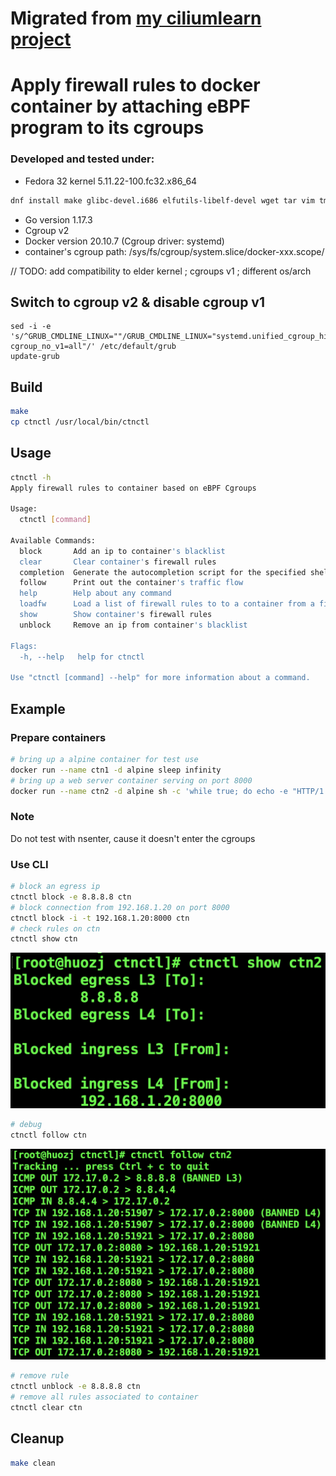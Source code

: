 # Migrated from [my ciliumlearn project](https://github.com/ZhengjunHUO/ciliumlearn/tree/main/ebpf/ctnctl)
# Apply firewall rules to docker container by attaching eBPF program to its cgroups

### Developed and tested under:
- Fedora 32 kernel 5.11.22-100.fc32.x86_64
```bash
dnf install make glibc-devel.i686 elfutils-libelf-devel wget tar vim tmux jq systemtap-sdt-devel clang bcc bcc-devel strace git llvm
```
- Go version 1.17.3
- Cgroup v2
- Docker version 20.10.7 (Cgroup driver: systemd)
- container's cgroup path: /sys/fs/cgroup/system.slice/docker-xxx.scope/

// TODO: add compatibility to elder kernel ; cgroups v1 ; different os/arch

## Switch to cgroup v2 & disable cgroup v1
```
sed -i -e 's/^GRUB_CMDLINE_LINUX=""/GRUB_CMDLINE_LINUX="systemd.unified_cgroup_hierarchy=1 cgroup_no_v1=all"/' /etc/default/grub
update-grub
```

## Build
```bash
make
cp ctnctl /usr/local/bin/ctnctl
```

## Usage
```bash
ctnctl -h
Apply firewall rules to container based on eBPF Cgroups

Usage:
  ctnctl [command]

Available Commands:
  block       Add an ip to container's blacklist
  clear       Clear container's firewall rules
  completion  Generate the autocompletion script for the specified shell
  follow      Print out the container's traffic flow
  help        Help about any command
  loadfw      Load a list of firewall rules to to a container from a file
  show        Show container's firewall rules
  unblock     Remove an ip from container's blacklist

Flags:
  -h, --help   help for ctnctl

Use "ctnctl [command] --help" for more information about a command.
```

## Example
### Prepare containers
```bash
# bring up a alpine container for test use
docker run --name ctn1 -d alpine sleep infinity
# bring up a web server container serving on port 8000
docker run --name ctn2 -d alpine sh -c 'while true; do echo -e "HTTP/1.0 200 OK\r\n\r\nHello HUO~" | nc -l -p 8000; done'
```
### Note
Do not test with nsenter, cause it doesn't enter the cgroups

### Use CLI
```bash
# block an egress ip
ctnctl block -e 8.8.8.8 ctn
# block connection from 192.168.1.20 on port 8000
ctnctl block -i -t 192.168.1.20:8000 ctn
# check rules on ctn
ctnctl show ctn
```
![show](./docs/show1.png)
```bash
# debug
ctnctl follow ctn 
```
![follow](./docs/follow1.png)
```bash
# remove rule
ctnctl unblock -e 8.8.8.8 ctn
# remove all rules associated to container
ctnctl clear ctn
```
## Cleanup
```bash
make clean
```
